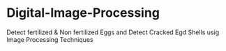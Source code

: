 # Digital-Image-Processing
Detect fertilized &amp; Non fertilized Eggs and Detect Cracked Egd Shells usig Image Processing Techniques

